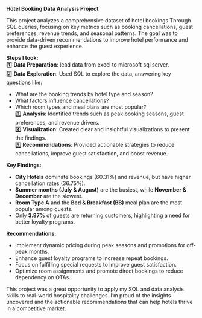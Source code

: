  **Hotel Booking Data Analysis Project**   

This project analyzes a comprehensive dataset of hotel bookings Through SQL queries, focusing on key metrics such as booking cancellations, guest preferences, revenue trends, and seasonal patterns. The goal was to provide data-driven recommendations to improve hotel performance and enhance the guest experience.  

**Steps I took:**  
1️⃣ **Data Preparation**: lead data from excel to microsoft sql server.     
2️⃣ **Data Exploration**: Used SQL to explore the data, answering key questions like:  
   - What are the booking trends by hotel type and season?  
   - What factors influence cancellations?  
   - Which room types and meal plans are most popular?  
3️⃣ **Analysis**: Identified trends such as peak booking seasons, guest preferences, and revenue drivers.  
4️⃣ **Visualization**: Created clear and insightful visualizations to present the findings.  
5️⃣ **Recommendations**: Provided actionable strategies to reduce cancellations, improve guest satisfaction, and boost revenue.  

**Key Findings:**  
- **City Hotels** dominate bookings (60.31%) and revenue, but have higher cancellation rates (36.75%).  
- **Summer months (July & August)** are the busiest, while **November & December** are the slowest.  
- **Room Type A** and the **Bed & Breakfast (BB)** meal plan are the most popular among guests.  
- Only **3.87%** of guests are returning customers, highlighting a need for better loyalty programs.  

**Recommendations:**  
- Implement dynamic pricing during peak seasons and promotions for off-peak months.  
- Enhance guest loyalty programs to increase repeat bookings.  
- Focus on fulfilling special requests to improve guest satisfaction.  
- Optimize room assignments and promote direct bookings to reduce dependency on OTAs.  

This project was a great opportunity to apply my SQL and data analysis skills to real-world hospitality challenges. I’m proud of the insights uncovered and the actionable recommendations that can help hotels thrive in a competitive market.  
